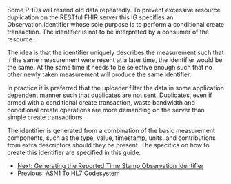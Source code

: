 Some PHDs will resend old data repeatedly. To prevent excessive resource duplication on the RESTful FHIR server this IG specifies an Observation.identifier whose sole purpose is to perform a conditional create transaction. The identifier is not to be interpreted by a consumer of the resource.

The idea is that the identifier uniquely describes the measurement such that if the same measurement were resent at a later time, the identifier would be the same. At the same time it needs to be selective enough such that no other newly taken measurement will produce the same identifier.

In practice it is preferred that the uploader filter the data in some application dependent manner such that duplicates are not sent. Duplicates, even if armed with a conditional create transaction, waste bandwidth and conditional create operations are more demanding on the server than simple create transactions.

The identifier is generated from a combination of the basic measurement components, such as the type, value, timestamp, units, and contributions from extra descriptors should they be present. The specifics on how to create this identifier are specified in this guide.

 - [Next: Generating the Reported Time Stamp Observation Identifier](GeneratingtheReportedTimeStampIdentifier.html)
 - [Previous: ASN1 To HL7 Codesystem](CodeSystem-ASN1ToHL7.html)